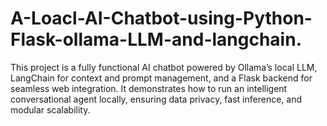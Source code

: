 # A-Loacl-AI-Chatbot-using-Python-Flask-ollama-LLM-and-langchain.
This project is a fully functional AI chatbot powered by Ollama’s local LLM, LangChain for context and prompt management, and a Flask backend for seamless web integration. It demonstrates how to run an intelligent conversational agent locally, ensuring data privacy, fast inference, and modular scalability. 
